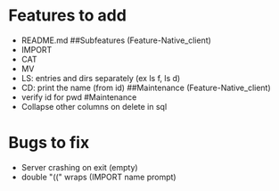 # Features to add
* README.md
##Subfeatures (Feature-Native\_client)
* IMPORT
* CAT
* MV 
* LS: entries and dirs separately (ex ls f, ls d)
* CD: print the name (from id)
##Maintenance (Feature-Native\_client)
* verify id for pwd 
#Maintenance
* Collapse other columns on delete in sql
# Bugs to fix
* Server crashing on exit (empty)
* double "((" wraps (IMPORT name prompt)
